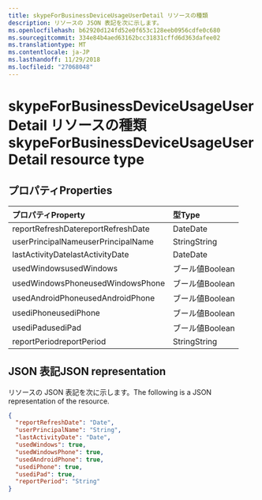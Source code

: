 ```yaml
---
title: skypeForBusinessDeviceUsageUserDetail リソースの種類
description: リソースの JSON 表記を次に示します。
ms.openlocfilehash: b62920d124fd52e0f653c128eeb0956cdfe0c680
ms.sourcegitcommit: 334e84b4aed63162bcc31831cffd6d363dafee02
ms.translationtype: MT
ms.contentlocale: ja-JP
ms.lasthandoff: 11/29/2018
ms.locfileid: "27068048"
---
```

# <a name="skypeforbusinessdeviceusageuserdetail-resource-type"></a><span data-ttu-id="129fc-103">skypeForBusinessDeviceUsageUserDetail リソースの種類</span><span class="sxs-lookup"><span data-stu-id="129fc-103">skypeForBusinessDeviceUsageUserDetail resource type</span></span>

## <a name="properties"></a><span data-ttu-id="129fc-104">プロパティ</span><span class="sxs-lookup"><span data-stu-id="129fc-104">Properties</span></span>

| <span data-ttu-id="129fc-105">プロパティ</span><span class="sxs-lookup"><span data-stu-id="129fc-105">Property</span></span>          | <span data-ttu-id="129fc-106">型</span><span class="sxs-lookup"><span data-stu-id="129fc-106">Type</span></span>    |
| :---------------- | :------ |
| <span data-ttu-id="129fc-107">reportRefreshDate</span><span class="sxs-lookup"><span data-stu-id="129fc-107">reportRefreshDate</span></span> | <span data-ttu-id="129fc-108">Date</span><span class="sxs-lookup"><span data-stu-id="129fc-108">Date</span></span>    |
| <span data-ttu-id="129fc-109">userPrincipalName</span><span class="sxs-lookup"><span data-stu-id="129fc-109">userPrincipalName</span></span> | <span data-ttu-id="129fc-110">String</span><span class="sxs-lookup"><span data-stu-id="129fc-110">String</span></span>  |
| <span data-ttu-id="129fc-111">lastActivityDate</span><span class="sxs-lookup"><span data-stu-id="129fc-111">lastActivityDate</span></span>  | <span data-ttu-id="129fc-112">Date</span><span class="sxs-lookup"><span data-stu-id="129fc-112">Date</span></span>    |
| <span data-ttu-id="129fc-113">usedWindows</span><span class="sxs-lookup"><span data-stu-id="129fc-113">usedWindows</span></span>       | <span data-ttu-id="129fc-114">ブール値</span><span class="sxs-lookup"><span data-stu-id="129fc-114">Boolean</span></span> |
| <span data-ttu-id="129fc-115">usedWindowsPhone</span><span class="sxs-lookup"><span data-stu-id="129fc-115">usedWindowsPhone</span></span>  | <span data-ttu-id="129fc-116">ブール値</span><span class="sxs-lookup"><span data-stu-id="129fc-116">Boolean</span></span> |
| <span data-ttu-id="129fc-117">usedAndroidPhone</span><span class="sxs-lookup"><span data-stu-id="129fc-117">usedAndroidPhone</span></span>  | <span data-ttu-id="129fc-118">ブール値</span><span class="sxs-lookup"><span data-stu-id="129fc-118">Boolean</span></span> |
| <span data-ttu-id="129fc-119">usediPhone</span><span class="sxs-lookup"><span data-stu-id="129fc-119">usediPhone</span></span>        | <span data-ttu-id="129fc-120">ブール値</span><span class="sxs-lookup"><span data-stu-id="129fc-120">Boolean</span></span> |
| <span data-ttu-id="129fc-121">usediPad</span><span class="sxs-lookup"><span data-stu-id="129fc-121">usediPad</span></span>          | <span data-ttu-id="129fc-122">ブール値</span><span class="sxs-lookup"><span data-stu-id="129fc-122">Boolean</span></span> |
| <span data-ttu-id="129fc-123">reportPeriod</span><span class="sxs-lookup"><span data-stu-id="129fc-123">reportPeriod</span></span>      | <span data-ttu-id="129fc-124">String</span><span class="sxs-lookup"><span data-stu-id="129fc-124">String</span></span>  |

## <a name="json-representation"></a><span data-ttu-id="129fc-125">JSON 表記</span><span class="sxs-lookup"><span data-stu-id="129fc-125">JSON representation</span></span>

<span data-ttu-id="129fc-126">リソースの JSON 表記を次に示します。</span><span class="sxs-lookup"><span data-stu-id="129fc-126">The following is a JSON representation of the resource.</span></span>

<!-- {
  "blockType": "resource",
  "@odata.type": "microsoft.graph.skypeForBusinessDeviceUsageUserDetail"
} -->

```json
{
  "reportRefreshDate": "Date", 
  "userPrincipalName": "String", 
  "lastActivityDate": "Date", 
  "usedWindows": true, 
  "usedWindowsPhone": true, 
  "usedAndroidPhone": true, 
  "usediPhone": true, 
  "usediPad": true, 
  "reportPeriod": "String"
}
```
